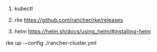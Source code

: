 1. kubectl


2. rke
https://github.com/rancher/rke/releases

3. helm
https://helm.sh/docs/using_helm/#installing-helm


rke up --config ./rancher-cluster.yml
